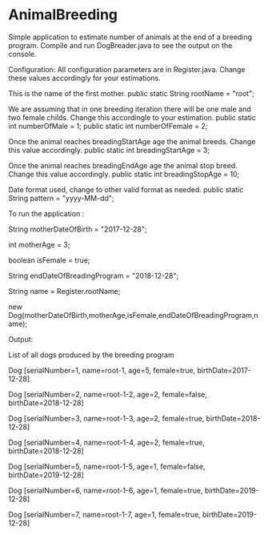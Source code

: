 # AnimalBreeding
Simple application to estimate number of animals at the end of a breeding program.
Compile and run DogBreader.java to see the output on the console.

Configuration:
All configuration parameters are in  Register.java. Change these values accordingly for your estimations.

This is the name of the first mother. 
public static String rootName = "root";

We are assuming that in one breeding iteration there will be one male and two female childs. Change this accordingle to your estimation.
public static int numberOfMale = 1;
public static int numberOfFemale = 2;

Once the animal reaches breadingStartAge age the animal breeds. Change this value accordingly. 
public static int breadingStartAge = 3;

Once the animal reaches breadingEndAge age the animal stop breed. Change this value accordingly.
public static int breadingStopAge = 10;

Date format used, change to other valid format as needed.
public static String pattern = "yyyy-MM-dd"; 


To run the application :

String motherDateOfBirth = "2017-12-28";

int motherAge = 3;

boolean isFemale = true;

String endDateOfBreadingProgram = "2018-12-28";

String name = Register.rootName;

new Dog(motherDateOfBirth,motherAge,isFemale,endDateOfBreadingProgram,name);


Output:

List of all dogs produced by the breeding program 

Dog [serialNumber=1, name=root-1, age=5, female=true, birthDate=2017-12-28] 

Dog [serialNumber=2, name=root-1-2, age=2, female=false, birthDate=2018-12-28]

Dog [serialNumber=3, name=root-1-3, age=2, female=true, birthDate=2018-12-28]

Dog [serialNumber=4, name=root-1-4, age=2, female=true, birthDate=2018-12-28]

Dog [serialNumber=5, name=root-1-5, age=1, female=false, birthDate=2019-12-28]

Dog [serialNumber=6, name=root-1-6, age=1, female=true, birthDate=2019-12-28]

Dog [serialNumber=7, name=root-1-7, age=1, female=true, birthDate=2019-12-28]






